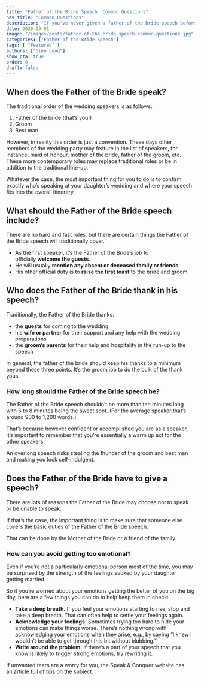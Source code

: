 ```yaml
---
title: "Father of the Bride Speech: Common Questions"
nav_title: "Common Questions"
description: "If you've never given a father of the bride speech before, you may have some questions. Let's answer the most common ones."
date: 2020-03-01
image: "/images/posts/father-of-the-bride-speech-common-questions.jpg"
categories: ["Father of the Bride Speech"]
tags: [ "Featured" ]
authors: ["Glen Long"]
show_cta: true
order: 0
draft: false
---
```

## When does the Father of the Bride speak?

The traditional order of the wedding speakers is as follows:

1. Father of the bride (that’s you!)
2. Groom
3. Best man

However, in reality this order is just a convention. These days other members of the wedding party may feature in the list of speakers, for instance: maid of honour, mother of the bride, father of the groom, etc. These more contemporary roles may replace traditional roles or be in addition to the traditional line-up.

Whatever the case, the most important thing for you to do is to confirm exactly who’s speaking at your daughter’s wedding and where your speech fits into the overall itinerary.

## What should the Father of the Bride speech include?

There are no hard and fast rules, but there are certain things the Father of the Bride speech will traditionally cover.

- As the first speaker, it’s the Father of the Bride’s job to officially **welcome the guests**.
- He will usually **mention any absent or deceased family or friends**.
- His other official duty is to **raise the first toast** to the bride and groom.

## Who does the Father of the Bride thank in his speech?

Traditionally, the Father of the Bride thanks:

- the **guests** for coming to the wedding
- his **wife or partner** for their support and any help with the wedding preparations
- the **groom’s parents** for their help and hospitality in the run-up to the speech

In general, the father of the bride should keep his thanks to a minimum beyond these three points. It’s the groom job to do the bulk of the thank yous.

### How long should the Father of the Bride speech be?

The Father of the Bride speech shouldn’t be more than ten minutes long with 6 to 8 minutes being the sweet spot. (For the average speaker that’s around 900 to 1,200 words.)

That’s because however confident or accomplished you are as a speaker, it’s important to remember that you’re essentially a warm up act for the other speakers.

An overlong speech risks stealing the thunder of the groom and best man and making you look self-indulgent.

## Does the Father of the Bride have to give a speech?

There are lots of reasons the Father of the Bride may choose not to speak or be unable to speak.

If that’s the case, the important thing is to make sure that someone else covers the basic duties of the Father of the Bride speech.

That can be done by the Mother of the Bride or a friend of the family.

### How can you avoid getting too emotional?

Even if you’re not a particularly emotional person most of the time, you may be surprised by the strength of the feelings evoked by your daughter getting married.

So if you’re worried about your emotions getting the better of you on the big day, here are a few things you can do to help keep them in check:

- **Take a deep breath.** If you feel your emotions starting to rise, stop and take a deep breath. That can often help to settle your feelings again.
- **Acknowledge your feelings.** Sometimes trying too hard to hide your emotions can make things worse. There’s nothing wrong with acknowledging your emotions when they arise, e.g., by saying “I knew I wouldn’t be able to get through this bit without blubbing.”
- **Write around the problem.** If there’s a part of your speech that you know is likely to trigger strong emotions, try rewriting it.

If unwanted tears are a worry for you, the Speak & Conquer website has an [article full of tips](https://speakandconquer.com/how-to-give-a-speech-without-crying/) on the subject.
